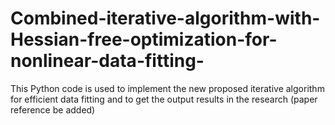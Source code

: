 # Combined-iterative-algorithm-with-Hessian-free-optimization-for-nonlinear-data-fitting-

This Python code is used to implement the new proposed iterative algorithm for efficient data fitting and to get the output results in the research (paper reference be added)
